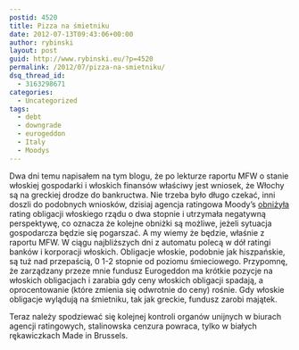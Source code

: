 ```yaml
---
postid: 4520
title: Pizza na śmietniku
date: 2012-07-13T09:43:06+00:00
author: rybinski
layout: post
guid: http://www.rybinski.eu/?p=4520
permalink: /2012/07/pizza-na-smietniku/
dsq_thread_id:
  - 3163298671
categories:
  - Uncategorized
tags:
  - debt
  - downgrade
  - eurogeddon
  - Italy
  - Moodys
---
```

Dwa dni temu napisałem na tym blogu, że po lekturze raportu MFW o stanie włoskiej gospodarki i włoskich finansów właściwy jest wniosek, że Włochy są na greckiej drodze do bankructwa. Nie trzeba było długo czekać, inni doszli do podobnych wniosków, dzisiaj agencja ratingowa Moody’s [obniżyła](http://www.moodys.com/research/Moodys-downgrades-Italys-government-bond-rating-to-Baa2-from-A3--PR_250567) rating obligacji włoskiego rządu o dwa stopnie i utrzymała negatywną perspektywę, co oznacza że kolejne obniżki są możliwe, jeżeli sytuacja gospodarcza będzie się pogarszać. A my wiemy że będzie, właśnie z raportu MFW. W ciągu najbliższych dni z automatu polecą w dół ratingi banków i korporacji włoskich. Obligacje włoskie, podobnie jak hiszpańskie, są tuż nad przepaścią, 0 1-2 stopnie od poziomu śmieciowego. Przypomnę, że zarządzany przeze mnie fundusz Eurogeddon ma krótkie pozycje na włoskich obligacjach i zarabia gdy ceny włoskich obligacji spadają, a oprocentowanie (które zmienia się odwrotnie do ceny) rośnie. Gdy włoskie obligacje wylądują na śmietniku, tak jak greckie, fundusz zarobi majątek.

Teraz należy spodziewać się kolejnej kontroli organów unijnych w biurach agencji ratingowych, stalinowska cenzura powraca, tylko w białych rękawiczkach Made in Brussels.
